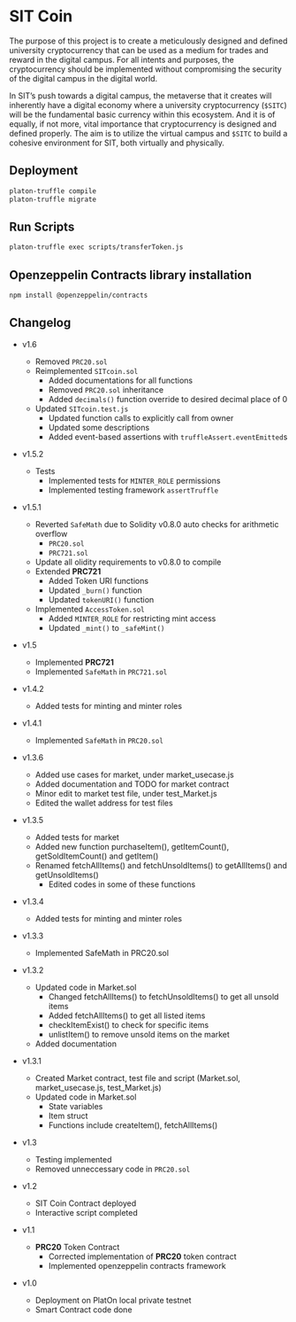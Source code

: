 # SIT Coin
The purpose of this project is to create a meticulously designed and defined university cryptocurrency that can be used as a medium for trades and reward in the digital campus. For all intents and purposes, the cryptocurrency should be implemented without compromising the security of the digital campus in the digital world. 

In SIT’s push towards a digital campus, the metaverse that it creates will inherently have a digital economy where a university cryptocurrency (`$SITC`) will be the fundamental basic currency within this ecosystem. And it is of equally, if not more, vital importance that cryptocurrency is designed and defined properly. The aim is to utilize the virtual campus and `$SITC` to build a cohesive environment for SIT, both virtually and physically.

## Deployment
```sh
platon-truffle compile
platon-truffle migrate
```

## Run Scripts
```sh
platon-truffle exec scripts/transferToken.js
```

## Openzeppelin Contracts library installation
```sh
npm install @openzeppelin/contracts
```

## Changelog
- v1.6
  - Removed `PRC20.sol`
  - Reimplemented `SITcoin.sol`
    - Added documentations for all functions
    - Removed `PRC20.sol` inheritance
    - Added `decimals()` function override to desired decimal place of 0
  - Updated `SITcoin.test.js`
    - Updated function calls to explicitly call from owner
    - Updated some descriptions
    - Added event-based assertions with `truffleAssert.eventEmitted`s
  
- v1.5.2
  - Tests
    - Implemented tests for `MINTER_ROLE` permissions
    - Implemented testing framework `assertTruffle`
- v1.5.1
  - Reverted `SafeMath` due to Solidity v0.8.0 auto checks for arithmetic overflow
    - `PRC20.sol`
    - `PRC721.sol`
  - Update all olidity requirements to v0.8.0 to compile
  - Extended **PRC721**
    - Added Token URI functions
    - Updated `_burn()` function
    - Updated `tokenURI()` function
  - Implemented `AccessToken.sol`
    - Added `MINTER_ROLE` for restricting mint access
    - Updated `_mint()` to `_safeMint()`
- v1.5
  - Implemented **PRC721**
  - Implemented `SafeMath` in `PRC721.sol`

- v1.4.2
  - Added tests for minting and minter roles
- v1.4.1
  - Implemented `SafeMath` in `PRC20.sol`

- v1.3.6
  - Added use cases for market, under market_usecase.js
  - Added documentation and TODO for market contract
  - Minor edit to market test file, under test_Market.js
  - Edited the wallet address for test files
- v1.3.5
  - Added tests for market
  - Added new function purchaseItem(), getItemCount(), getSoldItemCount() and getItem()
  - Renamed fetchAllItems() and fetchUnsoldItems() to getAllItems() and getUnsoldItems()
    - Edited codes in some of these functions
- v1.3.4
  - Added tests for minting and minter roles
- v1.3.3
  - Implemented SafeMath in PRC20.sol
- v1.3.2
  - Updated code in Market.sol
    - Changed fetchAllItems() to fetchUnsoldItems() to get all unsold items
    - Added fetchAllItems() to get all listed items 
    - checkItemExist() to check for specific items
    - unlistItem() to remove unsold items on the market
  - Added documentation
- v1.3.1
  - Created Market contract, test file and script (Market.sol, market_usecase.js, test_Market.js)
  - Updated code in Market.sol
    - State variables
    - Item struct
    - Functions include createItem(), fetchAllItems()
- v1.3
  - Testing implemented
  - Removed unneccessary code in `PRC20.sol`
- v1.2
  - SIT Coin Contract deployed
  - Interactive script completed
- v1.1
  - **PRC20** Token Contract
    - Corrected implementation of **PRC20** token contract
    - Implemented openzeppelin contracts framework
- v1.0
  - Deployment on PlatOn local private testnet
  - Smart Contract code done